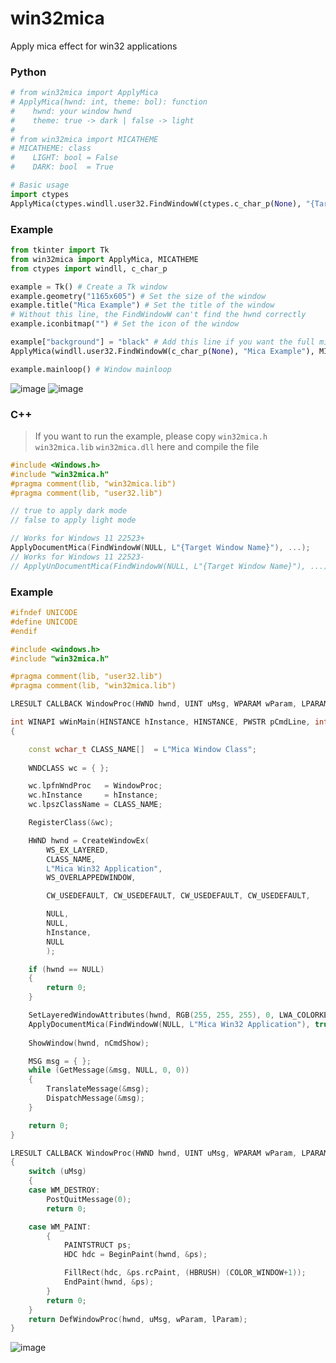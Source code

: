 # win32mica
Apply mica effect for win32 applications

### Python
```python
# from win32mica import ApplyMica
# ApplyMica(hwnd: int, theme: bol): function
#    hwnd: your window hwnd
#    theme: true -> dark | false -> light
# 
# from win32mica import MICATHEME
# MICATHEME: class
#    LIGHT: bool = False
#    DARK: bool  = True

# Basic usage
import ctypes
ApplyMica(ctypes.windll.user32.FindWindowW(ctypes.c_char_p(None), "{Target Window Name}"), ...);
```

### Example
```python
from tkinter import Tk
from win32mica import ApplyMica, MICATHEME
from ctypes import windll, c_char_p

example = Tk() # Create a Tk window
example.geometry("1165x605") # Set the size of the window
example.title("Mica Example") # Set the title of the window
# Without this line, the FindWindowW can't find the hwnd correctly
example.iconbitmap("") # Set the icon of the window

example["background"] = "black" # Add this line if you want the full mica effect(Also light mode)
ApplyMica(windll.user32.FindWindowW(c_char_p(None), "Mica Example"), MICATHEME.DARK) # Use False or MICATHEME.LIGHT to apply light mica effect

example.mainloop() # Window mainloop
```

![image](https://github.com/littlewhitecloud/win32mica/assets/71159641/fd519b6e-3ff3-4423-a987-079b2d2d4213)
![image](https://github.com/littlewhitecloud/win32mica/assets/71159641/0a784df0-bf5d-4cf4-b6d1-cd170a396753)

### C++
> If you want to run the example, please copy `win32mica.h` `win32mica.lib` `win32mica.dll` here and compile the file
```c++
#include <Windows.h>
#include "win32mica.h" 
#pragma comment(lib, "win32mica.lib")
#pragma comment(lib, "user32.lib")

// true to apply dark mode
// false to apply light mode

// Works for Windows 11 22523+
ApplyDocumentMica(FindWindowW(NULL, L"{Target Window Name}"), ...);
// Works for Windows 11 22523-
// ApplyUnDocumentMica(FindWindowW(NULL, L"{Target Window Name}"), ...);
```

### Example
```c++
#ifndef UNICODE
#define UNICODE
#endif 

#include <windows.h>
#include "win32mica.h"

#pragma comment(lib, "user32.lib")
#pragma comment(lib, "win32mica.lib")

LRESULT CALLBACK WindowProc(HWND hwnd, UINT uMsg, WPARAM wParam, LPARAM lParam);

int WINAPI wWinMain(HINSTANCE hInstance, HINSTANCE, PWSTR pCmdLine, int nCmdShow)
{

    const wchar_t CLASS_NAME[]  = L"Mica Window Class";
    
    WNDCLASS wc = { };

    wc.lpfnWndProc   = WindowProc;
    wc.hInstance     = hInstance;
    wc.lpszClassName = CLASS_NAME;

    RegisterClass(&wc);

    HWND hwnd = CreateWindowEx(
        WS_EX_LAYERED,
        CLASS_NAME,
        L"Mica Win32 Application",
        WS_OVERLAPPEDWINDOW,

        CW_USEDEFAULT, CW_USEDEFAULT, CW_USEDEFAULT, CW_USEDEFAULT,

        NULL, 
        NULL,
        hInstance,
        NULL
        );

    if (hwnd == NULL)
    {
        return 0;
    }

	SetLayeredWindowAttributes(hwnd, RGB(255, 255, 255), 0, LWA_COLORKEY);
	ApplyDocumentMica(FindWindowW(NULL, L"Mica Win32 Application"), true); 
	
    ShowWindow(hwnd, nCmdShow);

    MSG msg = { };
    while (GetMessage(&msg, NULL, 0, 0))
    {
        TranslateMessage(&msg);
        DispatchMessage(&msg);
    }

    return 0;
}

LRESULT CALLBACK WindowProc(HWND hwnd, UINT uMsg, WPARAM wParam, LPARAM lParam)
{
    switch (uMsg)
    {
    case WM_DESTROY:
        PostQuitMessage(0);
        return 0;

    case WM_PAINT:
        {
            PAINTSTRUCT ps;
            HDC hdc = BeginPaint(hwnd, &ps);

            FillRect(hdc, &ps.rcPaint, (HBRUSH) (COLOR_WINDOW+1));
            EndPaint(hwnd, &ps);
        }
        return 0;
    }
    return DefWindowProc(hwnd, uMsg, wParam, lParam);
}
```
![image](https://github.com/littlewhitecloud/win32mica/assets/71159641/32320336-482b-4752-8a81-987b31367541)

